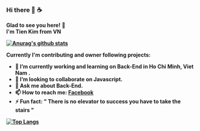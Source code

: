 ### Hi there 👋 ☕
**Glad to see you here!** :star_struck: <br> <b> I'm Tien Kim from VN 

[![Anurag's github stats](https://github-readme-stats.vercel.app/api?username=tienkim9920&show_icons=true&theme=nightowl)](https://github.com/anuraghazra/github-readme-stats)

Currently I'm **contributing and owner** following projects:



- 🔭 I’m currently working and learning on Back-End in Ho Chi Minh, Viet Nam .
- 👯 I’m looking to collaborate on Javascript.
- 💬 Ask me about Back-End.
- 📫 How to reach me: [**Facebook**](https://www.facebook.com/KimTien.9920/)
- ⚡ Fun fact: " There is no elevator to success you have to take the stairs "

<!-- - 😄 Pronouns: ... -->

[![Top Langs](https://github-readme-stats.vercel.app/api/top-langs/?username=tienkim9920&layout=compact)](https://github.com/anuraghazra/github-readme-stats)

